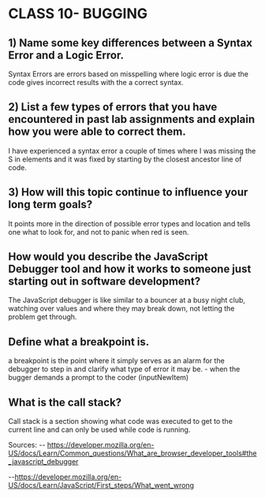 # CLASS 10- BUGGING 

## 1) Name some key differences between a Syntax Error and a Logic Error.

Syntax Errors are errors based on misspelling where logic error is  due the code gives incorrect results with the a correct syntax.

## 2) List a few types of errors that you have encountered in past lab assignments and explain how you were able to correct them.

I have experienced a syntax error a couple of times where I was missing the S in elements and it was fixed by starting by the closest ancestor line of code.

## 3) How will this topic continue to influence your long term goals?

It points more in the direction of possible error types and location and tells one what to look for, and not to panic when red is seen.

## How would you describe the JavaScript Debugger tool and how it works to someone just starting out in software development?

The JavaScript debugger is like similar to a bouncer at a busy night club, watching over values and where they may break down, not letting the problem get through.

## Define what a breakpoint is.

a breakpoint is the point where it simply serves as an alarm for the debugger to step in and clarify what type of error it may be. 
    - when the bugger demands a prompt to the coder (inputNewItem)

## What is the call stack?

Call stack is a section showing what code was executed to get to the current line and can only be used while code is running.

Sources: 
-- https://developer.mozilla.org/en-US/docs/Learn/Common_questions/What_are_browser_developer_tools#the_javascript_debugger

--https://developer.mozilla.org/en-US/docs/Learn/JavaScript/First_steps/What_went_wrong